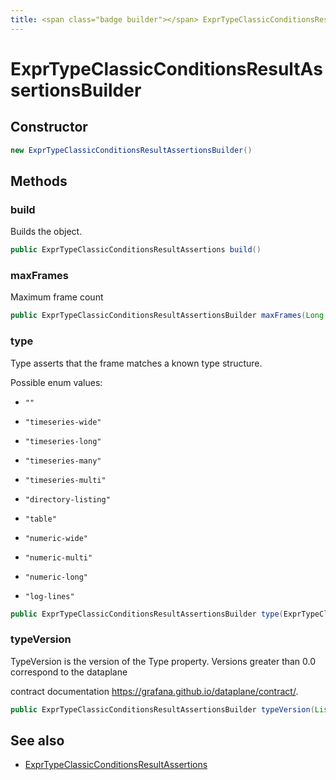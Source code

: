 ```yaml
---
title: <span class="badge builder"></span> ExprTypeClassicConditionsResultAssertionsBuilder
---
```

# <span class="badge builder"></span> ExprTypeClassicConditionsResultAssertionsBuilder

## Constructor

```java
new ExprTypeClassicConditionsResultAssertionsBuilder()
```
## Methods

### <span class="badge object-method"></span> build

Builds the object.

```java
public ExprTypeClassicConditionsResultAssertions build()
```

### <span class="badge object-method"></span> maxFrames

Maximum frame count

```java
public ExprTypeClassicConditionsResultAssertionsBuilder maxFrames(Long maxFrames)
```

### <span class="badge object-method"></span> type

Type asserts that the frame matches a known type structure.

Possible enum values:

 - `""` 

 - `"timeseries-wide"` 

 - `"timeseries-long"` 

 - `"timeseries-many"` 

 - `"timeseries-multi"` 

 - `"directory-listing"` 

 - `"table"` 

 - `"numeric-wide"` 

 - `"numeric-multi"` 

 - `"numeric-long"` 

 - `"log-lines"` 

```java
public ExprTypeClassicConditionsResultAssertionsBuilder type(ExprTypeClassicConditionsResultAssertionsType type)
```

### <span class="badge object-method"></span> typeVersion

TypeVersion is the version of the Type property. Versions greater than 0.0 correspond to the dataplane

contract documentation https://grafana.github.io/dataplane/contract/.

```java
public ExprTypeClassicConditionsResultAssertionsBuilder typeVersion(List<Long> typeVersion)
```

## See also

 * <span class="badge object-type-class"></span> [ExprTypeClassicConditionsResultAssertions](./object-ExprTypeClassicConditionsResultAssertions.md)
